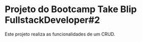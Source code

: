 # Projeto do Bootcamp Take Blip FullstackDeveloper#2

Este projeto realiza as funcionalidades de um CRUD. 
